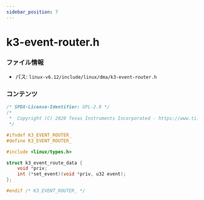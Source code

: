 ```yaml
---
sidebar_position: 7
---
```

# k3-event-router.h

### ファイル情報

- パス: `linux-v6.12/include/linux/dma/k3-event-router.h`

### コンテンツ

```h
/* SPDX-License-Identifier: GPL-2.0 */
/*
 *  Copyright (C) 2020 Texas Instruments Incorporated - https://www.ti.com
 */

#ifndef K3_EVENT_ROUTER_
#define K3_EVENT_ROUTER_

#include <linux/types.h>

struct k3_event_route_data {
	void *priv;
	int (*set_event)(void *priv, u32 event);
};

#endif /* K3_EVENT_ROUTER_ */

```
